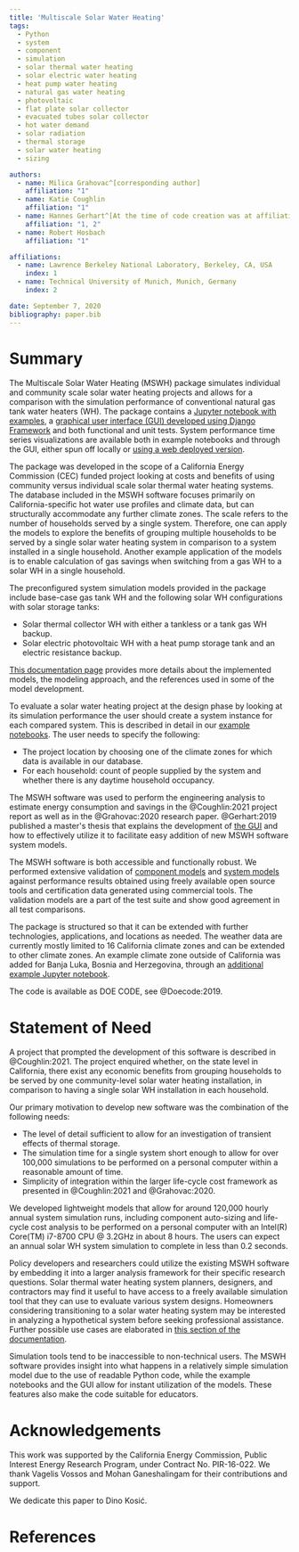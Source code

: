 ```yaml
---
title: 'Multiscale Solar Water Heating'
tags:
  - Python
  - system
  - component
  - simulation
  - solar thermal water heating
  - solar electric water heating
  - heat pump water heating
  - natural gas water heating
  - photovoltaic
  - flat plate solar collector
  - evacuated tubes solar collector
  - hot water demand
  - solar radiation
  - thermal storage
  - solar water heating
  - sizing

authors:
  - name: Milica Grahovac^[corresponding author]
    affiliation: "1"
  - name: Katie Coughlin
    affiliation: "1"
  - name: Hannes Gerhart^[At the time of code creation was at affiliation 1 and 2]
    affiliation: "1, 2"
  - name: Robert Hosbach
    affiliation: "1"

affiliations:
  - name: Lawrence Berkeley National Laboratory, Berkeley, CA, USA
    index: 1
  - name: Technical University of Munich, Munich, Germany
    index: 2

date: September 7, 2020
bibliography: paper.bib
---
```



# Summary

The Multiscale Solar Water Heating (MSWH) package simulates individual and community scale solar water heating projects and allows for a comparison with the simulation performance of conventional natural gas tank water heaters (WH). The package contains a [Jupyter notebook with examples](https://github.com/LBNL-ETA/MSWH/blob/v2.0.0/scripts/MSWH%20System%20Tool.ipynb), a [graphical user interface (GUI) developed using Django Framework](https://github.com/LBNL-ETA/MSWH/tree/v2.0.0/web) and both functional and unit tests. System performance time series visualizations are available both in example notebooks and through the GUI, either spun off locally or [using a web deployed version](https://solar.floweragenda.org/).

The package was developed in the scope of a California Energy Commission (CEC) funded project looking at costs and benefits of using community versus individual scale solar thermal water heating systems. The database included in the MSWH software focuses primarily on California-specific hot water use profiles and climate data, but can structurally accommodate any further climate zones. The scale refers to the number of households served by a single system. Therefore, one can apply the models to explore the benefits of grouping multiple households to be served by a single solar water heating system in comparison to a system installed in a single household. Another example application of the models is to enable calculation of gas savings when switching from a gas WH to a solar WH in a single household.

The preconfigured system simulation models provided in the package include base-case gas tank WH and the following solar WH configurations with solar storage tanks:

* Solar thermal collector WH with either a tankless or a tank gas WH backup.
* Solar electric photovoltaic WH with a heat pump storage tank and an electric resistance backup.

[This documentation page](https://lbnl-eta.github.io/MSWH/source/models.html#approach-to-component-and-system-modeling-and-simulation) provides more details about the implemented models, the modeling approach, and the references used in some of the model development.

To evaluate a solar water heating project at the design phase by looking at its simulation performance the user should create a system instance for each compared system. This is described in detail in our [example notebooks](https://github.com/LBNL-ETA/MSWH/tree/v2.0.0/scripts). The user needs to specify the following:

* The project location by choosing one of the climate zones for which data is available in our database.
* For each household: count of people supplied by the system and whether there is any daytime household occupancy.

The MSWH software was used to perform the engineering analysis to estimate energy consumption and savings in the @Coughlin:2021 project report as well as in the @Grahovac:2020 research paper. @Gerhart:2019 published a master's thesis that explains the development of [the GUI](https://github.com/LBNL-ETA/MSWH/tree/v2.0.0/web) and how to effectively utilize it to facilitate easy addition of new MSWH software system models.

The MSWH software is both accessible and functionally robust. We performed extensive validation of [component models](https://github.com/LBNL-ETA/MSWH/blob/v2.0.0/mswh/system/tests/test_components.py) and [system models](https://github.com/LBNL-ETA/MSWH/blob/v2.0.0/mswh/system/tests/test_models.py) against performance results obtained using freely available open source tools and certification data generated using commercial tools. The validation models are a part of the test suite and show good agreement in all test comparisons.

The package is structured so that it can be extended with further technologies, applications, and locations as needed. The weather data are currently mostly limited to 16 California climate zones and can be extended to other climate zones. An example climate zone outside of California was added for Banja Luka, Bosnia and Herzegovina, through an [additional example Jupyter notebook](https://github.com/LBNL-ETA/MSWH/blob/v2.0.0/scripts/MSWH&#32;System&#32;Tool&#32;-&#32;Additional&#32;Climate.ipynb).

The code is available as DOE CODE, see @Doecode:2019.

# Statement of Need

A project that prompted the development of this software is described in @Coughlin:2021. The project enquired whether, on the state level in California, there exist any economic benefits from grouping households to be served by one community-level solar water heating installation, in comparison to having a single solar WH installation in each household.

Our primary motivation to develop new software was the combination of the following needs:

* The level of detail sufficient to allow for an investigation of transient effects of thermal storage.
* The simulation time for a single system short enough to allow for over 100,000 simulations to be performed on a personal computer within a reasonable amount of time.
* Simplicity of integration within the larger life-cycle cost framework as presented in @Coughlin:2021 and @Grahovac:2020.

We developed lightweight models that allow for around 120,000 hourly annual system simulation runs, including component auto-sizing and life-cycle cost analysis to be performed on a personal computer with an Intel(R) Core(TM) i7-8700 CPU @ 3.2GHz in about 8 hours. The users can expect an annual solar WH system simulation to complete in less than 0.2 seconds.

Policy developers and researchers could utilize the existing MSWH software by embedding it into a larger analysis framework for their specific research questions. Solar thermal water heating system planners, designers, and contractors may find it useful to have access to a freely available simulation tool that they can use to evaluate various system designs. Homeowners considering transitioning to a solar water heating system may be interested in analyzing a hypothetical system before seeking professional assistance. Further possible use cases are elaborated in [this section of the documentation](https://lbnl-eta.github.io/MSWH/source/models.html#future-applications-statement-of-need).

Simulation tools tend to be inaccessible to non-technical users. The MSWH software provides insight into what happens in a relatively simple simulation model due to the use of readable Python code, while the example notebooks and the GUI allow for instant utilization of the models. These features also make the code suitable for educators.

# Acknowledgements

This work was supported by the California Energy Commission, Public Interest Energy Research Program, under Contract No. PIR-16-022. We thank Vagelis Vossos and Mohan Ganeshalingam for their contributions and support.

We dedicate this paper to Dino Kosić.

# References
